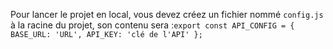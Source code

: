 Pour lancer le projet en local, vous devez créez un fichier nommé ```config.js``` à la racine du projet, son contenu sera :```export const API_CONFIG = {
    BASE_URL: 'URL',
    API_KEY: 'clé de l'API'
};```
